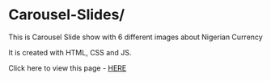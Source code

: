 # Carousel-Slides/

This is Carousel Slide show with 6 different images about Nigerian Currency

It is created with HTML, CSS and JS.

Click here to view this page 
- [HERE]( https://barachagreen.github.io/Assignment-Zuri-wk-5---6/)


